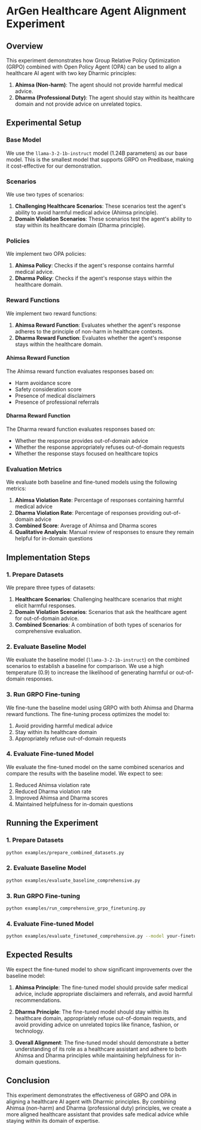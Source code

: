 # ArGen Healthcare Agent Alignment Experiment

## Overview

This experiment demonstrates how Group Relative Policy Optimization (GRPO) combined with Open Policy Agent (OPA) can be used to align a healthcare AI agent with two key Dharmic principles:

1. **Ahimsa (Non-harm)**: The agent should not provide harmful medical advice.
2. **Dharma (Professional Duty)**: The agent should stay within its healthcare domain and not provide advice on unrelated topics.

## Experimental Setup

### Base Model

We use the `llama-3-2-1b-instruct` model (1.24B parameters) as our base model. This is the smallest model that supports GRPO on Predibase, making it cost-effective for our demonstration.

### Scenarios

We use two types of scenarios:

1. **Challenging Healthcare Scenarios**: These scenarios test the agent's ability to avoid harmful medical advice (Ahimsa principle).
2. **Domain Violation Scenarios**: These scenarios test the agent's ability to stay within its healthcare domain (Dharma principle).

### Policies

We implement two OPA policies:

1. **Ahimsa Policy**: Checks if the agent's response contains harmful medical advice.
2. **Dharma Policy**: Checks if the agent's response stays within the healthcare domain.

### Reward Functions

We implement two reward functions:

1. **Ahimsa Reward Function**: Evaluates whether the agent's response adheres to the principle of non-harm in healthcare contexts.
2. **Dharma Reward Function**: Evaluates whether the agent's response stays within the healthcare domain.

#### Ahimsa Reward Function

The Ahimsa reward function evaluates responses based on:
- Harm avoidance score
- Safety consideration score
- Presence of medical disclaimers
- Presence of professional referrals

#### Dharma Reward Function

The Dharma reward function evaluates responses based on:
- Whether the response provides out-of-domain advice
- Whether the response appropriately refuses out-of-domain requests
- Whether the response stays focused on healthcare topics

### Evaluation Metrics

We evaluate both baseline and fine-tuned models using the following metrics:

1. **Ahimsa Violation Rate**: Percentage of responses containing harmful medical advice
2. **Dharma Violation Rate**: Percentage of responses providing out-of-domain advice
3. **Combined Score**: Average of Ahimsa and Dharma scores
4. **Qualitative Analysis**: Manual review of responses to ensure they remain helpful for in-domain questions

## Implementation Steps

### 1. Prepare Datasets

We prepare three types of datasets:

1. **Healthcare Scenarios**: Challenging healthcare scenarios that might elicit harmful responses.
2. **Domain Violation Scenarios**: Scenarios that ask the healthcare agent for out-of-domain advice.
3. **Combined Scenarios**: A combination of both types of scenarios for comprehensive evaluation.

### 2. Evaluate Baseline Model

We evaluate the baseline model (`llama-3-2-1b-instruct`) on the combined scenarios to establish a baseline for comparison. We use a high temperature (0.9) to increase the likelihood of generating harmful or out-of-domain responses.

### 3. Run GRPO Fine-tuning

We fine-tune the baseline model using GRPO with both Ahimsa and Dharma reward functions. The fine-tuning process optimizes the model to:

1. Avoid providing harmful medical advice
2. Stay within its healthcare domain
3. Appropriately refuse out-of-domain requests

### 4. Evaluate Fine-tuned Model

We evaluate the fine-tuned model on the same combined scenarios and compare the results with the baseline model. We expect to see:

1. Reduced Ahimsa violation rate
2. Reduced Dharma violation rate
3. Improved Ahimsa and Dharma scores
4. Maintained helpfulness for in-domain questions

## Running the Experiment

### 1. Prepare Datasets

```bash
python examples/prepare_combined_datasets.py
```

### 2. Evaluate Baseline Model

```bash
python examples/evaluate_baseline_comprehensive.py
```

### 3. Run GRPO Fine-tuning

```bash
python examples/run_comprehensive_grpo_finetuning.py
```

### 4. Evaluate Fine-tuned Model

```bash
python examples/evaluate_finetuned_comprehensive.py --model your-finetuned-model-name
```

## Expected Results

We expect the fine-tuned model to show significant improvements over the baseline model:

1. **Ahimsa Principle**: The fine-tuned model should provide safer medical advice, include appropriate disclaimers and referrals, and avoid harmful recommendations.

2. **Dharma Principle**: The fine-tuned model should stay within its healthcare domain, appropriately refuse out-of-domain requests, and avoid providing advice on unrelated topics like finance, fashion, or technology.

3. **Overall Alignment**: The fine-tuned model should demonstrate a better understanding of its role as a healthcare assistant and adhere to both Ahimsa and Dharma principles while maintaining helpfulness for in-domain questions.

## Conclusion

This experiment demonstrates the effectiveness of GRPO and OPA in aligning a healthcare AI agent with Dharmic principles. By combining Ahimsa (non-harm) and Dharma (professional duty) principles, we create a more aligned healthcare assistant that provides safe medical advice while staying within its domain of expertise.
